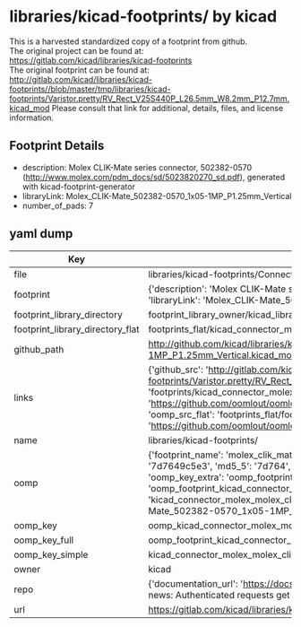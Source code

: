 # libraries/kicad-footprints/ by kicad  
This is a harvested standardized copy of a footprint from github.  
The original project can be found at:  
https://gitlab.com/kicad/libraries/kicad-footprints  
The original footprint can be found at:
http://gitlab.com/kicad/libraries/kicad-footprints//blob/master/tmp/libraries/kicad-footprints/Varistor.pretty/RV_Rect_V25S440P_L26.5mm_W8.2mm_P12.7mm.kicad_mod
Please consult that link for additional, details, files, and license information.  
## Footprint Details
* description: Molex CLIK-Mate series connector, 502382-0570 (http://www.molex.com/pdm_docs/sd/5023820270_sd.pdf), generated with kicad-footprint-generator  
* libraryLink: Molex_CLIK-Mate_502382-0570_1x05-1MP_P1.25mm_Vertical  
* number_of_pads: 7  
## yaml dump  
| Key | Value |  
| --- | --- |  
| file | libraries/kicad-footprints/Connector_Molex.pretty/Molex_CLIK-Mate_502382-0570_1x05-1MP_P1.25mm_Vertical.kicad_mod |  
| footprint | {'description': 'Molex CLIK-Mate series connector, 502382-0570 (http://www.molex.com/pdm_docs/sd/5023820270_sd.pdf), generated with kicad-footprint-generator', 'libraryLink': 'Molex_CLIK-Mate_502382-0570_1x05-1MP_P1.25mm_Vertical', 'number_of_pads': 7} |  
| footprint_library_directory | footprint_library_owner/kicad_libraries/kicad-footprints/ |  
| footprint_library_directory_flat | footprints_flat/kicad_connector_molex_molex_clik_mate_502382_0570_1x05_1mp_p1_25mm_vertical/working |  
| github_path | http://github.com/kicad/libraries/kicad-footprints//blob/master/tmp/libraries/kicad-footprints/Connector_Molex.pretty/Molex_CLIK-Mate_502382-0570_1x05-1MP_P1.25mm_Vertical.kicad_mod |  
| links | {'github_src': 'http://gitlab.com/kicad/libraries/kicad-footprints//blob/master/tmp/libraries/kicad-footprints/Varistor.pretty/RV_Rect_V25S440P_L26.5mm_W8.2mm_P12.7mm.kicad_mod', 'github_src_repo': 'https://gitlab.com/kicad/libraries/kicad-footprints', 'oomp_bot': 'footprints/kicad_connector_molex_molex_clik_mate_502382_0570_1x05_1mp_p1_25mm_vertical/working', 'oomp_bot_github': 'https://github.com/oomlout/oomlout_oomp_footprint_bot/tree/main/footprints/kicad_connector_molex_molex_clik_mate_502382_0570_1x05_1mp_p1_25mm_vertical/working', 'oomp_src_flat': 'footprints_flat/footprints_flat/kicad_connector_molex_molex_clik_mate_502382_0570_1x05_1mp_p1_25mm_vertical/working', 'oomp_src_flat_github': 'https://github.com/oomlout/oomlout_oomp_footprint_src/tree/main/footprints_flat/kicad_connector_molex_molex_clik_mate_502382_0570_1x05_1mp_p1_25mm_vertical/working'} |  
| name | libraries/kicad-footprints/ |  
| oomp | {'footprint_name': 'molex_clik_mate_502382_0570_1x05_1mp_p1_25mm_vertical', 'library_name': 'connector_molex', 'md5': '7d7649c5e389eaac860acd2d4bf5eb1f', 'md5_10': '7d7649c5e3', 'md5_5': '7d764', 'md5_6': '7d7649', 'oomp_key': 'oomp_kicad_connector_molex_molex_clik_mate_502382_0570_1x05_1mp_p1_25mm_vertical', 'oomp_key_extra': 'oomp_footprint_kicad_connector_molex_molex_clik_mate_502382_0570_1x05_1mp_p1_25mm_vertical', 'oomp_key_full': 'oomp_footprint_kicad_connector_molex_molex_clik_mate_502382_0570_1x05_1mp_p1_25mm_vertical_7d7649', 'oomp_key_simple': 'kicad_connector_molex_molex_clik_mate_502382_0570_1x05_1mp_p1_25mm_vertical', 'original_filename': 'libraries/kicad-footprints/Connector_Molex.pretty/Molex_CLIK-Mate_502382-0570_1x05-1MP_P1.25mm_Vertical.kicad_mod', 'owner_name': 'kicad'} |  
| oomp_key | oomp_kicad_connector_molex_molex_clik_mate_502382_0570_1x05_1mp_p1_25mm_vertical |  
| oomp_key_full | oomp_footprint_kicad_connector_molex_molex_clik_mate_502382_0570_1x05_1mp_p1_25mm_vertical |  
| oomp_key_simple | kicad_connector_molex_molex_clik_mate_502382_0570_1x05_1mp_p1_25mm_vertical |  
| owner | kicad |  
| repo | {'documentation_url': 'https://docs.github.com/rest/overview/resources-in-the-rest-api#rate-limiting', 'message': "API rate limit exceeded for 84.66.173.59. (But here's the good news: Authenticated requests get a higher rate limit. Check out the documentation for more details.)"} |  
| url | https://gitlab.com/kicad/libraries/kicad-footprints |  

